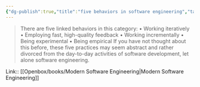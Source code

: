 ```yaml
---
{"dg-publish":true,"title":"five behaviors in software engineering","tags":["quotes"],"date":"2023-08-17T14:25:49+04:00","modified_at":"2023-10-27T22:22:19+04:00","alias":"five behaviors in software engineering","dg-path":"/quotes/202308171425.md","permalink":"/quotes/202308171425/","dgPassFrontmatter":true}
---
```



> There are five linked behaviors in this category:
  • Working iteratively
  • Employing fast, high-quality feedback
  • Working incrementally
  • Being experimental
  • Being empirical
If you have not thought about this before, these five practices may seem abstract and rather divorced from the day-to-day activities of software development, let alone software engineering.

Link:: [[Openbox/books/Modern Software Engineering|Modern Software Engineering]]
